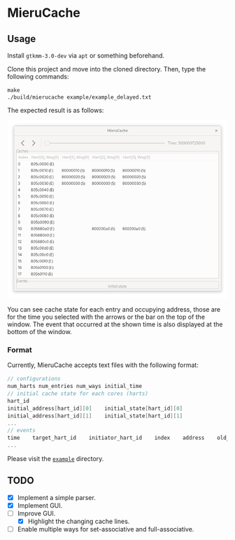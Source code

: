 # MieruCache

## Usage

Install `gtkmm-3.0-dev` via `apt` or something beforehand.

Clone this project and move into the cloned directory.
Then, type the following commands:

```
make
./build/mierucache example/example_delayed.txt
```

The expected result is as follows:

![Example screenshot](doc/img/exampe_screenshot.png)

You can see cache state for each entry and occupying address, those are for the time you selected with the arrows or the bar on the top of the window.
The event that occurred at the shown time is also displayed at the bottom of the window.

### Format

Currently, MieruCache accepts text files with the following format:

```c++
// configurations
num_harts num_entries num_ways initial_time
// initial cache state for each cores (harts)
hart_id
initial_address[hart_id][0]    initial_state[hart_id][0]
initial_address[hart_id][1]    initial_state[hart_id][1]
...
// events
time    target_hart_id    initiator_hart_id    index    address    old_state    new_state
...
```

Please visit the [`example`](example) directory.

## TODO

- [X] Implement a simple parser.
- [X] Implement GUI.
- [ ] Improve GUI.
	- [x] Highlight the changing cache lines.
- [ ] Enable multiple ways for set-associative and full-associative.
